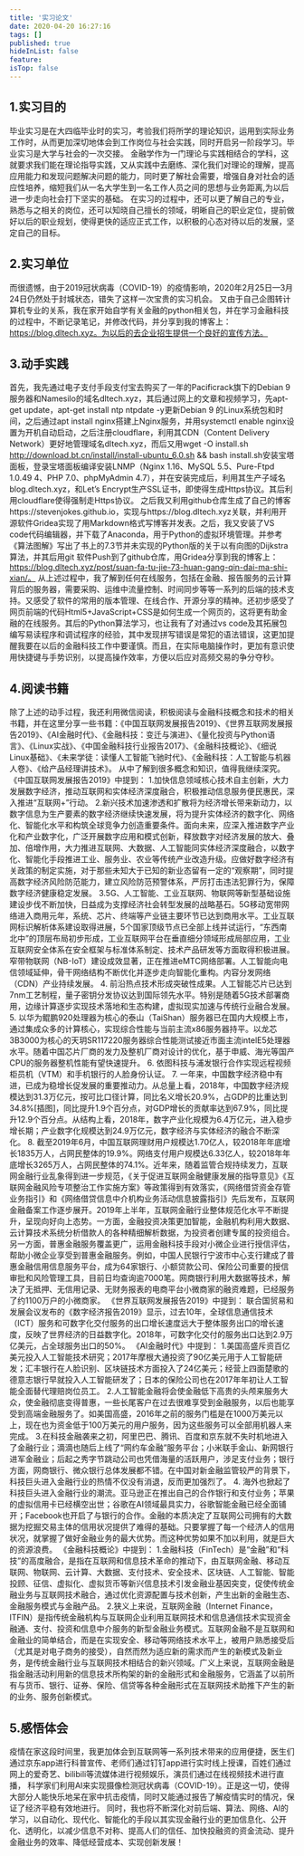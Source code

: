 ```yaml
---
title: '实习论文'
date: 2020-04-20 16:27:16
tags: []
published: true
hideInList: false
feature: 
isTop: false
---
```

## 1.实习目的
毕业实习是在大四临毕业时的实习，考验我们将所学的理论知识，运用到实际业务工作时，从而更加深切地体会到工作岗位与社会实践，同时开启另一阶段学习。毕业实习是大学与社会的一次交接。 
金融学作为一门理论与实践相结合的学科，这就要求我们能在理论指导实践，又从实践中去磨练、深化我们对理论的理解，提高应用能力和发现问题解决问题的能力，同时更了解社会需要，增强自身对社会的适应性培养，缩短我们从一名大学生到一名工作人员之间的思想与业务距离,为以后进一步走向社会打下坚实的基础。
在实习的过程中，还可以更了解自己的专业，熟悉与之相关的岗位，还可以知晓自己擅长的领域，明晰自己的职业定位，提前做好以后的职业规划，使得更快的适应正式工作，以积极的心态对待以后的发展，坚定自己的目标。
## 2.实习单位
而很遗憾，由于2019冠状病毒（COVID-19）的疫情影响，2020年2月25日—3月24日仍然处于封城状态，错失了这样一次宝贵的实习机会。
又由于自己企图转计算机专业的关系，我在家开始自学有关金融的python相关包，并在学习金融科技的过程中，不断记录笔记，并修改代码，并分享到我的博客上：https://blog.dltech.xyz。为以后的去企业招生提供一个良好的宣传方法。
## 3.动手实践
首先，我先通过电子支付手段支付宝去购买了一年的Pacificrack旗下的Debian 9 服务器和Namesilo的域名dltech.xyz，其后通过网上的文章和视频学习，先apt-get update，apt-get install ntp ntpdate -y更新Debian 9 的Linux系统包和时间，之后通过apt install nginx搭建上Nginx服务，并用systemctl enable nginx设置为开机自动启动，之后注册cloudflare，利用其CDN（Content Delivery Network）更好地管理域名dltech.xyz，而后又用wget -O install.sh http://download.bt.cn/install/install-ubuntu_6.0.sh && bash install.sh安装宝塔面板，登录宝塔面板编译安装LNMP（Nginx 1.16、MySQL 5.5、Pure-Ftpd 1.0.49 4、PHP 7.0、phpMyAdmin 4.7），并在安装完成后，利用其生产子域名blog.dltech.xyz，和Let’s Encrypt生产SSL证书，即使得生成Https协议。其后利用cloudflare使得强制走Https协议。
之后我又利用github仓库生成了自己的博客https://stevenjokes.github.io，实现与https://blog.dltech.xyz关联，并利用开源软件Gridea实现了用Markdown格式写博客并发表。之后，我又安装了VS code代码编辑器，并下载了Anaconda，用于Python的虚拟环境管理。并参考《算法图解》写出了书上的7.3节并未实现的Python版的关于以有向图的Dijkstra算法，并其后用git 软件Push到了github仓库，用Gridea分享到我的博客上：https://blog.dltech.xyz/post/suan-fa-tu-jie-73-huan-gang-qin-dai-ma-shi-xian/。
从上述过程中，我了解到任何在线服务，包括在金融、报告服务的云计算背后的服务器，需要采购、运维中流量控制、时间同步等等一系列的后端的技术支持。又感受了软件的常用的版本管理、在线合作、开源分享的精神。还初步感受了网页前端的代码Html5+JavaScript+CSS是如何生成一个网页的，这将更有助金融的在线服务。其后的Python算法学习，也让我有了对通过vs code及其拓展包编写易读程序和调试程序的经验，其中发现拼写错误是常犯的语法错误，这更加提醒我要在以后的金融科技工作中要谨慎。而且，在实际电脑操作时，更加有意识使用快捷键与手势识别，以提高操作效率，方便以后应对高频交易的争分夺秒。
## 4.阅读书籍
除了上述的动手过程，我还利用微信阅读，积极阅读与金融科技概念和技术的相关书籍，并在这里分享一些书籍：《中国互联网发展报告2019》、《世界互联网发展报告2019》、《AI金融时代》、《金融科技：变迁与演进》、《量化投资与Python语言》、《Linux实战》、《中国金融科技行业报告2017》、《金融科技概论》、《细说Linux基础》、《未来学徒：读懂人工智能飞驰时代》、《金融科技：人工智能与机器人卷》、《给产品经理讲技术》。
从中了解到很多概念和知识，值得我继续深究。
《中国互联网发展报告2019》中提到：
1.加快信息领域核心技术自主创新，大力发展数字经济，推动互联网和实体经济深度融合，积极推动信息服务便民惠民，深入推进“互联网+”行动。
2.新兴技术加速渗透和扩散将为经济增长带来新动力，以数字信息为生产要素的数字经济继续快速发展，将为提升实体经济的数字化、网络化、智能化水平和构筑全球竞争力创造重要条件。面向未来，应深入推进数字产业化和产业数字化，广泛开展数字应用和模式创新，释放数字对经济发展的放大、叠加、倍增作用，大力推进互联网、大数据、人工智能同实体经济深度融合，以数字化、智能化手段推进工业、服务业、农业等传统产业改造升级。应做好数字经济有关政策的制定实施，对于那些未知大于已知的新业态留有一定的“观察期”，同时提高数字经济风险防范能力，建立风险防范预警体系，严厉打击违法犯罪行为，保障数字经济健康稳定发展。
3.5G、人工智能、工业互联网、物联网等新型基础设施建设步伐不断加快，日益成为支撑经济社会转型发展的战略基石。5G移动宽带网络进入商用元年，系统、芯片、终端等产业链主要环节已达到商用水平。工业互联网标识解析体系建设取得进展，5个国家顶级节点已全部上线并试运行，“东西南北中”的顶层布局初步形成，工业互联网平台在垂直细分领域形成局部应用，工业互联网安全体系在安全框架与标准体系制定、技术产品研发等方面取得积极进展。窄带物联网（NB-IoT）建设成效显著，正在推进eMTC网络部署。人工智能向电信领域延伸，骨干网络结构不断优化并逐步走向智能化重构。内容分发网络（CDN）产业持续发展。
4. 前沿热点技术形成突破性成果。人工智能芯片已达到7nm工艺制程，量子密钥分发协议达到国际领先水平。特别是随着5G技术部署商用，边缘计算逐步实现技术落地和生态构建，虚拟现实加速与传统行业融合发展。
5. 以华为鲲鹏920处理器为核心的泰山（TaiShan）服务器已在国内大规模上市，通过集成众多的计算核心，实现综合性能与当前主流x86服务器持平。以龙芯3B3000为核心的天玥SR117220服务器综合性能测试接近市面主流intelE5处理器水平。随着中国芯片厂商的发力及整机厂商对设计的优化，基于申威、海光等国产CPU的服务器整机性能有望快速提升。
6. 依图科技与浦发银行合作实现远程视频柜员机（VTM）和手机银行的人脸身份认证。
7. 一年来，中国数字经济稳中有进，已成为稳增长促发展的重要推动力。从总量上看，2018年，中国数字经济规模达到31.3万亿元，按可比口径计算，同比名义增长20.9%，占GDP的比重达到34.8%[插图]，同比提升1.9个百分点，对GDP增长的贡献率达到67.9%，同比提升12.9个百分点。从结构上看，2018年，数字产业化规模为6.4万亿元，进入稳步增长期；产业数字化规模达到24.9万亿元，数字经济与实体经济的融合不断深化。
8. 截至2019年6月，中国互联网理财用户规模达1.70亿人，较2018年年底增长1835万人，占网民整体的19.9%。网络支付用户规模达6.33亿人，较2018年年底增长3265万人，占网民整体的74.1%。近年来，随着监管合规持续发力，互联网金融行业乱象得到进一步规范，《关于促进互联网金融健康发展的指导意见》《互联网金融风险专项整治工作实施方案》等政策得到有效落实，《网络借贷资金存管业务指引》和《网络借贷信息中介机构业务活动信息披露指引》先后发布，互联网金融备案工作逐步展开。2019年上半年，互联网金融行业整体规范化水平不断提升，呈现向好向上态势。一方面，金融投资决策更加智能，金融机构利用大数据、云计算技术系统分析借款人的各种精细解析数据，为投资者创建专属的投资组合。另一方面，普惠金融服务覆盖更广，运用金融科技手段对小微企业进行授信评估，帮助小微企业享受到普惠金融服务。例如，中国人民银行宁波市中心支行建成了普惠金融信用信息服务平台，成为64家银行、小额贷款公司、保险公司重要的授信审批和风险管理工具，目前日均查询逾7000笔。网商银行利用大数据等技术，解决了无抵押、无信用记录、无财务报表的电商平台小微商家的融资难题，已经服务了约1100万户的小微商家。
《世界互联网发展报告2019》中提到：
联合国贸易和发展会议发布的《数字经济报告2019》显示，过去10年，全球信息通信技术（ICT）服务和可数字化交付服务的出口增长速度远大于整体服务出口的增长速度，反映了世界经济的日益数字化。2018年，可数字化交付的服务出口达到2.9万亿美元，占全球服务出口的50%。
《AI金融时代》中提到：
1.美国高盛斥资百亿美元投入人工智能技术研究；2017年摩根大通投资了90亿美元用于人工智能研发；汇丰银行在人脸识别、区块链技术方面投入了24亿美元；经营上四面楚歌的德意志银行早就投入人工智能研发了；日本的保险公司也在2017年年初让人工智能全面替代理赔岗位员工。
2.人工智能金融将会使金融低下高贵的头颅来服务大众，使金融彻底变得普惠，一些长尾客户在过去很难享受到金融服务，以后也能享受到高端金融服务了。如美国高盛，2016年之前的服务门槛是在1000万美元以上，现在也为资金低于100万美元的用户服务，因为这些服务可以全部用机器人来完成。
3.在科技金融袭来之初，阿里巴巴、腾讯、百度和京东就不失时机地进入了金融行业；滴滴也随后上线了“网约车金融”服务平台；小米联手金山、新网银行进军金融业；后起之秀字节跳动公司也凭借海量的活跃用户，涉足支付业务；银行方面，网商银行、微众银行总体发展都不错。在中国对新金融监管较严的背景下，科技巨头进入金融行业的热情不仅没有消退，反而更加强烈了。
4. 海外也掀起了科技巨头进入金融行业的潮流。亚马逊正在推出自己的合作银行和支付业务；苹果的虚拟信用卡已经横空出世；谷歌在AI领域最具实力，谷歌智能金融已经全面铺开；Facebook也开启了与银行的合作。金融的本质决定了互联网公司拥有的大数据为挖掘交易主体的信用状况提供了难得的基础。只要掌握了每一个经济人的信用状况，就掌握了做好金融业务的最大优势。而这种优势如果不加以利用，就是巨大的资源浪费。
《金融科技概论》中提到：
1.金融科技（FinTech）是“金融”和“科技”的高度融合，是指在互联网和信息技术革命的推动下，由互联网金融、移动互联网、物联网、云计算、大数据、支付技术、安全技术、区块链、人工智能、智能投顾、征信、虚拟化、虚拟货币等新兴信息技术引发金融业基因突变，促使传统金融业务与互联网技术融合，通过优化资源配置与技术创新，产生出新的金融生态、金融服务模式与金融产品。
2.狭义上来说，互联网金融（Internet Finance，ITFIN）是指传统金融机构与互联网企业利用互联网技术和信息通信技术实现资金融通、支付、投资和信息中介服务的新型金融业务模式。互联网金融不是互联网和金融业的简单结合，而是在实现安全、移动等网络技术水平上，被用户熟悉接受后（尤其是对电子商务的接受），自然而然为适应新的需求而产生的新模式及新业务，是传统金融行业与互联网技术相结合的新兴领域。广义上来说，互联网金融是指金融活动利用新的信息技术所构架的新的金融形式和金融服务，它涵盖了以前所有与货币、银行、证券、保险、信贷等各种金融形式在互联网技术助推下产生的新的业务、服务创新模式。

## 5.感悟体会
疫情在家这段时间里，我更加体会到互联网等一系列技术带来的应用便捷，医生们通过京东app进行科普宣传、老师们通过钉钉app进行实时线上授课，百姓们通过网上的爱奇艺、bilibili等流媒体进行视频娱乐，演员们通过在线视频技术进行直播， 科学家们利用AI来实现摄像检测冠状病毒（COVID-19）。正是这一切，使得大部分人能快乐地呆在家中抗击疫情，同时又能通过报告了解疫情实时的情况，保证了经济平稳有效地进行。
同时，我也将不断深化对前后端、算法、网络、AI的学习，以自动化、现代化、智能化的手段以其实现金融行业的更加信息化、公开化、透明化，以减少信息不对称、提高人们的信任、加快投融资的资金流动、提升金融业务的效率、降低经营成本、实现创新发展！
